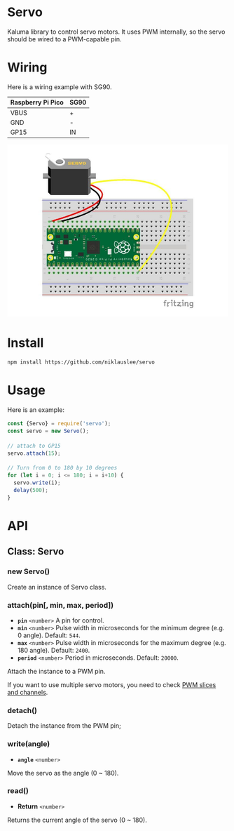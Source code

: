 # Servo

Kaluma library to control servo motors. It uses PWM internally, so the servo should be wired to a PWM-capable pin.

# Wiring

Here is a wiring example with SG90.

| Raspberry Pi Pico | SG90 |
| ----------------- | ---- |
| VBUS              | +    |
| GND               | -    |
| GP15              | IN   |

![wiring](https://github.com/niklauslee/servo/blob/main/images/wiring.jpg?raw=true)

# Install

```sh
npm install https://github.com/niklauslee/servo
```

# Usage

Here is an example:

```js
const {Servo} = require('servo');
const servo = new Servo();

// attach to GP15
servo.attach(15);

// Turn from 0 to 180 by 10 degrees
for (let i = 0; i <= 180; i = i+10) {
  servo.write(i);
  delay(500);
}
```

# API

## Class: Servo

### new Servo()

Create an instance of Servo class.

### attach(pin[, min, max, period])

- **`pin`** `<number>` A pin for control.
- **`min`** `<number>` Pulse width in microseconds for the minimum degree (e.g. 0 angle). Default: `544`.
- **`max`** `<number>` Pulse width in microseconds for the maximum degree (e.g. 180 angle). Default: `2400`.
- **`period`** `<number>` Period in microseconds. Default: `20000`.

Attach the instance to a PWM pin. 

If you want to use multiple servo motors, you need to check [PWM slices and channels](https://docs.kaluma.io/boards/raspberry-pi-pico#pwm).

### detach()

Detach the instance from the PWM pin;

### write(angle)

- **`angle`** `<number>`

Move the servo as the angle (0 ~ 180).

### read()

- **Return** `<number>`

Returns the current angle of the servo (0 ~ 180).
